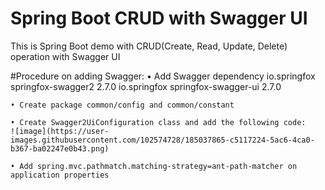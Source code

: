 # Spring Boot CRUD with Swagger UI
This is Spring Boot demo with CRUD(Create, Read, Update, Delete) operation with Swagger UI

#Procedure on adding Swagger:
	• Add Swagger dependency
		<dependency>
		   <groupId>io.springfox</groupId>
		   <artifactId>springfox-swagger2</artifactId>
		   <version>2.7.0</version>
		</dependency>
		<dependency>
		   <groupId>io.springfox</groupId>
		   <artifactId>springfox-swagger-ui</artifactId>
		   <version>2.7.0</version>
		</dependency>
		
	• Create package common/config and common/constant
  
	• Create Swagger2UiConfiguration class and add the following code:
	![image](https://user-images.githubusercontent.com/102574728/185037865-c5117224-5ac6-4ca0-b367-ba02247e0b43.png)

	• Add spring.mvc.pathmatch.matching-strategy=ant-path-matcher on application properties

